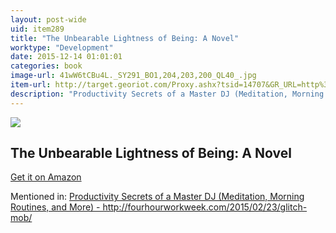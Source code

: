 ```yaml
---
layout: post-wide
uid: item289
title: "The Unbearable Lightness of Being: A Novel"
worktype: "Development"
date: 2015-12-14 01:01:01
categories: book
image-url: 41wW6tCBu4L._SY291_BO1,204,203,200_QL40_.jpg
item-url: http://target.georiot.com/Proxy.ashx?tsid=14707&GR_URL=http%3A%2F%2Fwww.amazon.com%2FUnbearable-Lightness-Being-Novel%2Fdp%2F0061148520
description: "Productivity Secrets of a Master DJ (Meditation, Morning Routines, and More) - http://fourhourworkweek.com/2015/02/23/glitch-mob/"
---
```

<a href="http://target.georiot.com/Proxy.ashx?tsid=14707&GR_URL=http%3A%2F%2Fwww.amazon.com%2FUnbearable-Lightness-Being-Novel%2Fdp%2F0061148520" target="blank"><img src="../../../../img/thumbs/41wW6tCBu4L._SY291_BO1,204,203,200_QL40_.jpg" class="prod-img"></a>
<h2>The Unbearable Lightness of Being: A Novel</h2>
<p><a href="http://target.georiot.com/Proxy.ashx?tsid=14707&GR_URL=http%3A%2F%2Fwww.amazon.com%2FUnbearable-Lightness-Being-Novel%2Fdp%2F0061148520" target="blank">Get it on Amazon</a><p>
<p>Mentioned in: <a href="http://fourhourworkweek.com/2015/02/23/glitch-mob/" target="blank">Productivity Secrets of a Master DJ (Meditation, Morning Routines, and More) - http://fourhourworkweek.com/2015/02/23/glitch-mob/</a></p>

